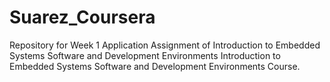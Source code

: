 # Suarez_Coursera
Repository for Week 1 Application Assignment of Introduction to Embedded Systems Software and Development Environments Introduction to Embedded Systems Software and Development Environments Course.
